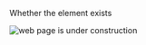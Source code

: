 Whether the element exists

![web page is under construction](https://docimages.blob.core.chinacloudapi.cn/images/commingsoon20210514.jpg)
